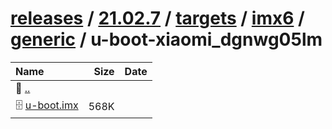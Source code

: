 ---
---

# [releases](/releases/) / [21.02.7](/releases/21.02.7/) / [targets](/releases/21.02.7/targets/) / [imx6](/releases/21.02.7/targets/imx6/) / [generic](/releases/21.02.7/targets/imx6/generic/) / u-boot-xiaomi_dgnwg05lm


| Name | Size | Date |
|:---|---:|---|
| 📁 [..](../) | | |
| 🗄️ [u-boot.imx](./u-boot.imx) | 568K | |

